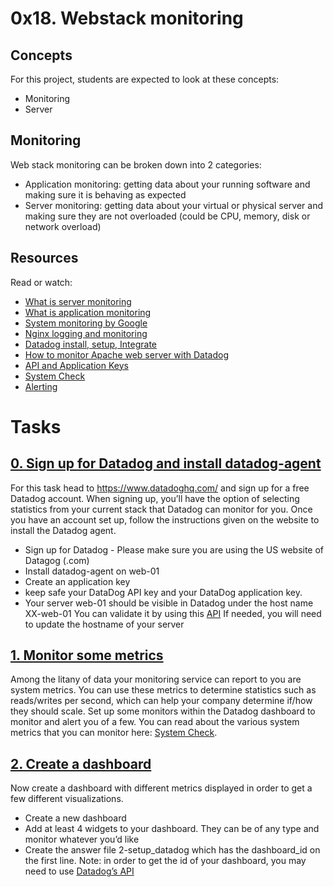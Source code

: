 # 0x18. Webstack monitoring

## Concepts
For this project, students are expected to look at these concepts:

* Monitoring
* Server

## Monitoring
Web stack monitoring can be broken down into 2 categories:

* Application monitoring: getting data about your running software and making sure it is behaving as expected
* Server monitoring: getting data about your virtual or physical server and making sure they are not overloaded (could be CPU, memory, disk or network overload)

## Resources
Read or watch:

* [What is server monitoring](https://www.sumologic.com/glossary/server-monitoring/)
* [What is application monitoring](https://en.wikipedia.org/wiki/Application_performance_management)
* [System monitoring by Google](https://sre.google/sre-book/monitoring-distributed-systems/)
* [Nginx logging and monitoring](https://docs.nginx.com/nginx/admin-guide/monitoring/logging/)
* [Datadog install, setup, Integrate](https://docs.datadoghq.com/)
* [How to monitor Apache web server with Datadog](https://www.datadoghq.com/blog/monitor-apache-web-server-datadog/)
* [API and Application Keys](https://docs.datadoghq.com/account_management/api-app-keys/)
* [System Check](https://docs.datadoghq.com/integrations/system/)
* [Alerting](https://docs.datadoghq.com/monitors/)

# Tasks

## [0. Sign up for Datadog and install datadog-agent](./)
For this task head to https://www.datadoghq.com/ and sign up for a free Datadog account. When signing up, you’ll have the option of selecting statistics from your current stack that Datadog can monitor for you. Once you have an account set up, follow the instructions given on the website to install the Datadog agent.
* Sign up for Datadog - Please make sure you are using the US website of Datagog (.com)
* Install datadog-agent on web-01
* Create an application key
* keep safe your DataDog API key and your DataDog application key.
* Your server web-01 should be visible in Datadog under the host name XX-web-01
        You can validate it by using this [API](https://docs.datadoghq.com/api/latest/hosts/)
        If needed, you will need to update the hostname of your server

## [1. Monitor some metrics](./)
Among the litany of data your monitoring service can report to you are system metrics. You can use these metrics to determine statistics such as reads/writes per second, which can help your company determine if/how they should scale. Set up some monitors within the Datadog dashboard to monitor and alert you of a few. You can read about the various system metrics that you can monitor here: [System Check](https://docs.datadoghq.com/integrations/system/).

## [2. Create a dashboard](./2-setup_datadog)
Now create a dashboard with different metrics displayed in order to get a few different visualizations.

* Create a new dashboard
* Add at least 4 widgets to your dashboard. They can be of any type and monitor whatever you’d like
* Create the answer file 2-setup_datadog which has the dashboard_id on the first line. Note: in order to get the id of your dashboard, you may need to use [Datadog’s API](https://docs.datadoghq.com/api/?lang=python#get-all-dashboards)
